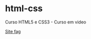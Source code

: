 # html-css
 Curso HTML5 e CSS3 - Curso em video

<p><a href="https://vinidall.github.io/html-css/sitefag/index.html">Site fag</a></p>